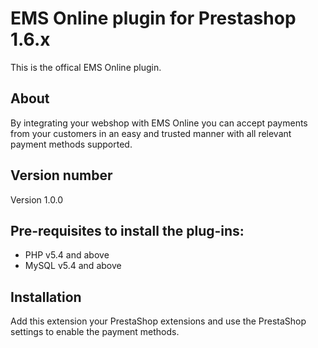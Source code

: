 # EMS Online plugin for Prestashop 1.6.x
This is the offical EMS Online plugin.

## About

By integrating your webshop with EMS Online you can accept payments from your customers in an easy and trusted manner with all relevant payment methods supported.

## Version number
Version 1.0.0

## Pre-requisites to install the plug-ins: 
- PHP v5.4 and above
- MySQL v5.4 and above

## Installation
Add this extension your PrestaShop extensions and use the PrestaShop settings to enable the payment methods.